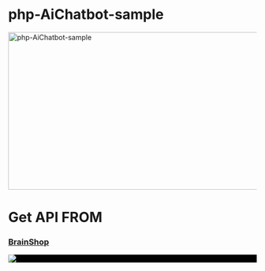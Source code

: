 # php-AiChatbot-sample
<img src="https://socialify.git.ci/AshinsanaInduwara/php-AiChatbot-sample/image?language=1&owner=1&pattern=Brick%20Wall&stargazers=1&theme=Dark" alt="php-AiChatbot-sample" width="640" height="320" />


# Get API FROM
<h3><a href="http://brainshop.ai/">BrainShop</a></h3>

<div style="background-color:black;">
<img src="https://brainshop.ai/sites/default/files/color/responsive_bartik-28c3dc97/logo.png"/>
</div>
